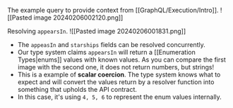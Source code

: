 The example query to provide context from [[GraphQL/Execution/Intro]].
![[Pasted image 20240206002120.png]]

Resolving `appearsIn`.
![[Pasted image 20240206001831.png]]

- The `appeasIn` and `starships` fields can be resolved concurrently.
- Our type system claims `appearsIn` will return a [[Enumeration Types|enums]] values with known values. As you can compare the first image with the second one, it does not return numbers, but strings!
- This is a example of **scalar coercion**. The type system knows what to expect and will convert the values return by a resolver function into something that upholds the API contract.
- In this case, it's using `4, 5, 6` to represent the enum values internally.